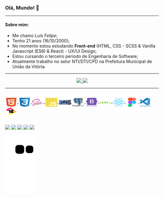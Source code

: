 ### Olá, Mundo! 👋
---
#### Sobre mim:

 - Me chamo _Luís Felipe_;
 - Tenho 21 anos (16/10/2000);
 - No momento estou estudando **Front-end** (HTML, CSS - SCSS & Vanilla Javascript (ES6) & React) - UX/UI Design;
 - Estou cursando o terceiro periodo de Engenharia de Software;
 - Atualmente trabalho no setor NTI/DTI/CPD na Prefeitura Municipal de União da Vitória.
  
 ---
 
<div align="center">
  <a href="https://github.com/DEVLuisz">
  <img height="180em" src="https://github-readme-stats.vercel.app/api?username=DEVLuisz&show_icons=true&theme=dracula&include_all_commits=true&count_private=true"/>
  <img height="180em" src="https://github-readme-stats.vercel.app/api/top-langs/?username=DEVLuisz&layout=compact&langs_count=7&theme=dracula"/>
</div>
  
 ---
  
  <div style="display: inline_block"><br>
  <img align="center" alt="HTML" height="30" width="40" src="https://raw.githubusercontent.com/devicons/devicon/master/icons/html5/html5-original.svg">
  <img align="center" alt="CSS" height="30" width="40" src="https://raw.githubusercontent.com/devicons/devicon/master/icons/css3/css3-original.svg">
  <img align="center" alt="SASS" height="30" width="40" src="https://raw.githubusercontent.com/devicons/devicon/master/icons/sass/sass-original.svg">
   <img align="center" alt="JS" height="30" width="40" src="https://raw.githubusercontent.com/devicons/devicon/master/icons/javascript/javascript-plain.svg">
  <img align="center" alt="PHP" height="30" width="40" src="https://raw.githubusercontent.com/devicons/devicon/master/icons/php/php-original.svg">
    <img align="center" alt="PostgreSQL" height="30" width="40" src="https://github.com/devicons/devicon/blob/master/icons/postgresql/postgresql-original-wordmark.svg">
   <img align="center" alt="Bootstrap" height="30" width="40" src="https://github.com/devicons/devicon/blob/master/icons/bootstrap/bootstrap-plain-wordmark.svg">
   <img align="center" alt="NodeJS" height="30" width="40" src="https://github.com/devicons/devicon/blob/master/icons/nodejs/nodejs-plain-wordmark.svg">
    <img align="center" alt="React" height="30" width="40" src="https://github.com/devicons/devicon/blob/master/icons/react/react-original.svg">
  <img align="center" alt="Figma" height="30" width="40" src="https://raw.githubusercontent.com/devicons/devicon/master/icons/figma/figma-original.svg">
   <img align="center" alt="VSCode" height="30" width="40" src="https://github.com/devicons/devicon/blob/master/icons/vscode/vscode-original-wordmark.svg">
   <img align="center" alt="JetBrains" height="30" width="40" src="https://github.com/devicons/devicon/blob/master/icons/jetbrains/jetbrains-original.svg">
   
</div>
  
   ##
  
  <div> 
  <a href="https://www.instagram.com/i.s_l.u.i.s._/" target="_blank"><img src="https://img.shields.io/badge/-Instagram-%23E4405F?style=for-the-badge&logo=instagram&logoColor=white" target="_blank"></a>
 	<a href="https://www.twitch.tv/me_ryon" target="_blank"><img src="https://img.shields.io/badge/Twitch-9146FF?style=for-the-badge&logo=twitch&logoColor=white" target="_blank"></a>
 <a href="https://discord.gg/kWnWnxBZ8u" target="_blank"><img src="https://img.shields.io/badge/Discord-7289DA?style=for-the-badge&logo=discord&logoColor=white" target="_blank"></a> 
  <a href = "mailto:ens-luiscristo@uniguacu.edu.br"><img src="https://img.shields.io/badge/-Gmail-%23333?style=for-the-badge&logo=gmail&logoColor=white" target="_blank"></a>
  <a href="https://www.linkedin.com/in/luís-de-cristo-78a49a182/" target="_blank"><img src="https://img.shields.io/badge/-LinkedIn-%230077B5?style=for-the-badge&logo=linkedin&logoColor=white" target="_blank"></a> 
 
  ![Snake animation](https://github.com/DEVLuisz/DEVLuisz/blob/output/github-contribution-grid-snake.svg)
 
</div>

 

